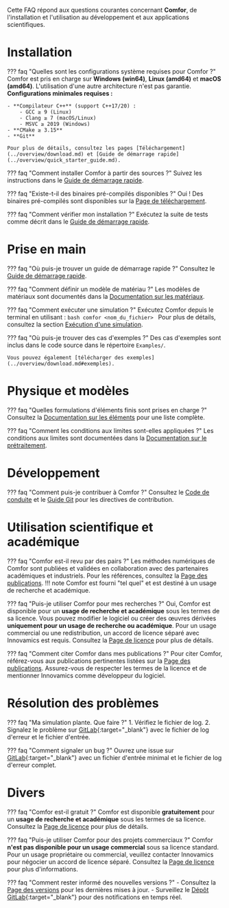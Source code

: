 Cette FAQ répond aux questions courantes concernant **Comfor**, de l'installation et l'utilisation au développement et aux applications scientifiques.

# Installation

??? faq "Quelles sont les configurations système requises pour Comfor ?"
    Comfor est pris en charge sur **Windows (win64)**, **Linux (amd64)** et **macOS (amd64)**. L'utilisation d'une autre architecture n'est pas garantie.
    **Configurations minimales requises :**

    - **Compilateur C++** (support C++17/20) :
        - GCC ≥ 9 (Linux)
        - Clang ≥ 7 (macOS/Linux)
        - MSVC ≥ 2019 (Windows)
    - **CMake ≥ 3.15**
    - **Git**

    Pour plus de détails, consultez les pages [Téléchargement](../overview/download.md) et [Guide de démarrage rapide](../overview/quick_starter_guide.md).

??? faq "Comment installer Comfor à partir des sources ?"
    Suivez les instructions dans le [Guide de démarrage rapide](../overview/quick_starter_guide.md).

??? faq "Existe-t-il des binaires pré-compilés disponibles ?"
    Oui ! Des binaires pré-compilés sont disponibles sur la [Page de téléchargement](../overview/download.md).

??? faq "Comment vérifier mon installation ?"
    Exécutez la suite de tests comme décrit dans le [Guide de démarrage rapide](../overview/quick_starter_guide.md#execution_et_tests).

# Prise en main

??? faq "Où puis-je trouver un guide de démarrage rapide ?"
    Consultez le [Guide de démarrage rapide](../overview/quick_starter_guide.md).

??? faq "Comment définir un modèle de matériau ?"
    Les modèles de matériaux sont documentés dans la [Documentation sur les matériaux](../docs/materials.md).

??? faq "Comment exécuter une simulation ?"
    Exécutez Comfor depuis le terminal en utilisant :
    ```bash
    comfor <nom_du_fichier>
    ```
    Pour plus de détails, consultez la section [Exécution d'une simulation](../docs/analysis.md).

??? faq "Où puis-je trouver des cas d'exemples ?"
    Des cas d'exemples sont inclus dans le code source dans le répertoire `Examples/`.

    Vous pouvez également [télécharger des exemples](../overview/download.md#exemples).

# Physique et modèles

??? faq "Quelles formulations d'éléments finis sont prises en charge ?"
    Consultez la [Documentation sur les éléments](../docs/elements.md) pour une liste complète.

??? faq "Comment les conditions aux limites sont-elles appliquées ?"
    Les conditions aux limites sont documentées dans la [Documentation sur le prétraitement](../docs/preprocessing.md).

# Développement

??? faq "Comment puis-je contribuer à Comfor ?"
    Consultez le [Code de conduite](../developers/code_of_conduct.md) et le [Guide Git](../developers/git.md) pour les directives de contribution.

# Utilisation scientifique et académique

??? faq "Comfor est-il revu par des pairs ?"
    Les méthodes numériques de Comfor sont publiées et validées en collaboration avec des partenaires académiques et industriels.
    Pour les références, consultez la [Page des publications](../news/news_publications.md).
    !!! note
        Comfor est fourni "tel quel" et est destiné à un usage de recherche et académique.

??? faq "Puis-je utiliser Comfor pour mes recherches ?"
    Oui, Comfor est disponible pour un **usage de recherche et académique** sous les termes de sa licence.
    Vous pouvez modifier le logiciel ou créer des œuvres dérivées **uniquement pour un usage de recherche ou académique**.
    Pour un usage commercial ou une redistribution, un accord de licence séparé avec Innovamics est requis.
    Consultez la [Page de licence](../developers/license.md) pour plus de détails.

??? faq "Comment citer Comfor dans mes publications ?"
    Pour citer Comfor, référez-vous aux publications pertinentes listées sur la [Page des publications](../news/news_publications.md).
    Assurez-vous de respecter les termes de la licence et de mentionner Innovamics comme développeur du logiciel.

# Résolution des problèmes

??? faq "Ma simulation plante. Que faire ?"
    1. Vérifiez le fichier de log.
    2. Signalez le problème sur [GitLab](https://gitlab.com/comfor/comfor){:target="_blank"} avec le fichier de log d'erreur et le fichier d'entrée.

??? faq "Comment signaler un bug ?"
    Ouvrez une issue sur [GitLab](https://gitlab.com/comfor/comfor){:target="_blank"} avec un fichier d'entrée minimal et le fichier de log d'erreur complet.

# Divers

??? faq "Comfor est-il gratuit ?"
    Comfor est disponible **gratuitement** pour un **usage de recherche et académique** sous les termes de sa licence.
    Consultez la [Page de licence](../developers/license.md) pour plus de détails.

??? faq "Puis-je utiliser Comfor pour des projets commerciaux ?"
    Comfor **n'est pas disponible pour un usage commercial** sous sa licence standard.
    Pour un usage propriétaire ou commercial, veuillez contacter Innovamics pour négocier un accord de licence séparé.
    Consultez la [Page de licence](../developers/license.md) pour plus d'informations.

??? faq "Comment rester informé des nouvelles versions ?"
    - Consultez la [Page des versions](../overview/versions.md) pour les dernières mises à jour.
    - Surveillez le [Dépôt GitLab](https://gitlab.com/comfor/comfor){:target="_blank"} pour des notifications en temps réel.
